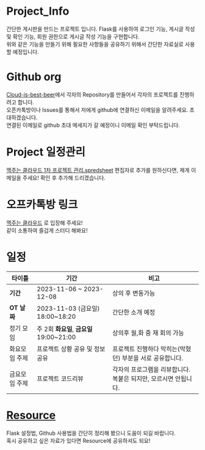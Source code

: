 # Project_Info

간단한 게시판을 만드는 프로젝트 입니다. Flask를 사용하여 로그인 기능, 게시글 작성 및 확인 기능, 회원 권한으로 게시글 작성 기능을 구현합니다.
<br>위와 같은 기능을 만들기 위해 필요한 사항들을 공유하기 위해서 간단한 자료실로 사용할 예정입니다.


# Github org

[Cloud-is-best-beer](https://github.com/Cloud-is-best-beer)에서 각자의 Repository를 만들어서 각자의 프로젝트를 진행하려고 합니다.
<br>오픈카톡방이나 Issues를 통해서 저에게 github에 연결하신 이메일을 알려주세요. 초대하겠습니다.
<br>연결된 이메일로 github 초대 메세지가 갈 예정이니 이메일 확인 부탁드립니다.

# Project 일정관리

[맥주는 클라우드 1차 프로젝트 관리.spredsheet](https://docs.google.com/spreadsheets/d/1lDSmwstYR6058RaqRJcVM6E0k69j6pXSGbfq7WrgrpE/edit?usp=sharing)
편집자로 추가를 원하신다면, 제게 이메일을 주세요! 확인 후 추가해 드리겠습니다.

# 오프카톡방 링크

[맥주는 클라우드](https://open.kakao.com/o/go5bIMPf) 로 입장해 주세요!
<br>같이 소통하여 즐겁게 스터디 해봐요!

# 일정

|타이틀|기간|비고|
|---|---|---|
|**기간**| 2023-11-06 ~ 2023-12-08 | 상의 후 변동가능 |
|**OT 날짜**| 2023-11-03 (금요일) 18:00~18:20 | 간단한 소개 예정 |
|정기 모임| 주 2회 **화요일**, **금요일** 19:00~21:00 | 상의후 월,화 중 재 회의 가능 |
| 화요모임 주제 | 프로젝트 상황 공유 및 정보 공유 | 프로젝트 진행하다 막히는(막혔던) 부분을 서로 공유합니다. |
| 금요모임 주제 | 프로젝트 코드리뷰 | 각자의 프로그램을 리뷰합니다. 복붙은 되지만, 모르시면 안됩니다. |

# [Resource](https://github.com/Cloud-is-best-beer/Project_Info/tree/main/resource)

Flask 설정법, Github 사용법을 간단히 정리해 봤으니 도움이 되길 바랍니다.
<br>혹시 공유하고 싶은 자료가 있다면 Resource에 공유하셔도 되요!

